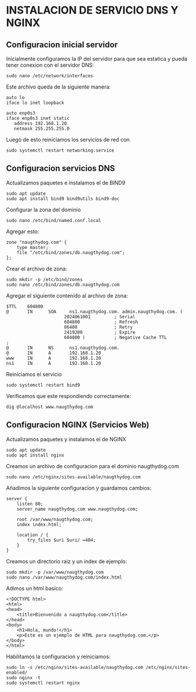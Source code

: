 # INSTALACION DE SERVICIO DNS Y NGINX

## Configuracion inicial servidor
Inicialmente configuramos la IP del servidor para que sea estatica y pueda tener conexion con el servidor DNS:

```shell
sudo nano /etc/network/interfaces
```

Este archivo queda de la siguiente manera:
```shell
auto lo
iface lo inet loopback

auto enp0s3
iface enp0s3 inet static
   address 192.168.1.20
   netmask 255.255.255.0
```
Luego de esto reiniciamos los servicios de red con
```shell
sudo systemctl restart networking.service
```

## Configuracion servicios DNS
Actualizamos paquetes e instalamos el de BIND9

```shell
sudo apt update
sudo apt install bind9 bind9utils bind9-doc
```

Configurar la zona del dominio

```shell
sudo nano /etc/bind/named.conf.local
```

Agregar esto:

```shell
zone "naugthydog.com" {
    type master;
    file "/etc/bind/zones/db.naugthydog.com";
};
```

Crear el archivo de zona:

```shell
sudo mkdir -p /etc/bind/zones
sudo nano /etc/bind/zones/db.naugthydog.com
```

Agregar el siguiente contenido al archivo de zona:

```shell
$TTL    604800
@       IN      SOA     ns1.naugthydog.com. admin.naugthydog.com. (
                      2024061001         ; Serial
                      604800             ; Refresh
                      86400              ; Retry
                      2419200            ; Expire
                      604800 )           ; Negative Cache TTL
;
@       IN      NS      ns1.naugthydog.com.
@       IN      A       192.168.1.20
www     IN      A       192.168.1.20
ns1     IN      A       192.168.1.20

```

Reiniciamos el servicio

```shell
sudo systemctl restart bind9
```

Verificamos que este respondiendo correctamente:

```shell
dig @localhost www.naugthydog.com
```

## Configuracion NGINX (Servicios Web)

Actualizamos paquetes y instalamos el de NGINX

```shell
sudo apt update
sudo apt install nginx
```

Creamos un archivo de configuracion para el dominio naugthydog.com

```shell
sudo nano /etc/nginx/sites-available/naugthydog.com
```

Añadimos la siguiente configuracion y guardamos cambios:

```shell
server {
    listen 80;
    server_name naugthydog.com www.naugthydog.com;

    root /var/www/naugthydog.com;
    index index.html;

    location / {
        try_files $uri $uri/ =404;
    }
}
```

Creamos un directorio raiz y un index de ejemplo:

```shell
sudo mkdir -p /var/www/naugthydog.com
sudo nano /var/www/naugthydog.com/index.html
```

Adimos un html basico:

<!DOCTYPE html>

```shell
<!DOCTYPE html>
<html>
<head>
    <title>Bienvenido a naugthydog.com</title>
</head>
<body>
    <h1>Hola, mundo!</h1>
    <p>Este es un ejemplo de HTML para naugthydog.com.</p>
</body>
</html>

```

Habilitamos la configuracion y reiniciamos:

```shell
sudo ln -s /etc/nginx/sites-available/naugthydog.com /etc/nginx/sites-enabled/
sudo nginx -t
sudo systemctl restart nginx
```
